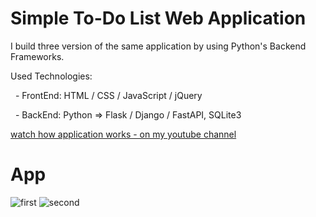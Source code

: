 # Simple To-Do List Web Application
<p>I build three version of the same application by using Python's Backend Frameworks.</p>
<p>Used Technologies:</p>
<p>&nbsp;&nbsp;- FrontEnd: HTML / CSS / JavaScript / jQuery</p>
<p>&nbsp;&nbsp;- BackEnd: Python => Flask / Django / FastAPI, SQLite3</p>
<p><a href="">watch how application works - on my youtube channel</a></p>

# App
![first](https://user-images.githubusercontent.com/106172218/219787597-53954bca-a1a4-4e38-8118-9415c23eb565.jpg)
![second](https://user-images.githubusercontent.com/106172218/219787617-6a1a61e5-d8ae-4ca2-af6a-a9cdffe88e84.jpg)
